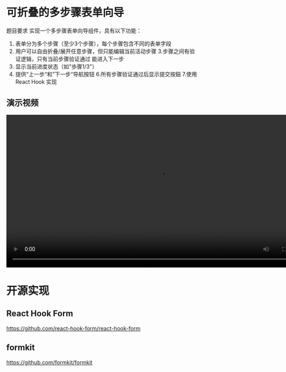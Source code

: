 #  可折叠的多步骤表单向导
题目要求
实现一个多步骤表单向导组件，具有以下功能：
1. 表单分为多个步骤（至少3个步骤），每个步骤包含不同的表单字段
2. 用户可以自由折叠/展开任意步骤，但只能编辑当前活动步骤
3.步骤之间有验证逻辑，只有当前步骤验证通过 能进入下一步
4. 显示当前进度状态（如"歩骤1/3"）
5. 提供“上一步“和”下一步“导航按钮
6.所有步骤验证通过后显示提交按鈕
7.使用React Hook 实现

## 演示视频

<video width="800" controls>
  <source src="./2025-07-22_15-39-20.mp4" type="video/mp4">
  您的浏览器不支持视频标签。
</video>

# 开源实现
## React Hook Form
https://github.com/react-hook-form/react-hook-form

## formkit 
https://github.com/formkit/formkit